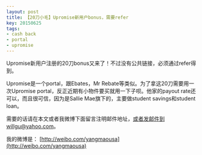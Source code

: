 ```yaml
---
layout: post
title: 【20刀小毛】Upromise新用户bonus，需要refer
key: 20150625
tags:
- cash back
- portal
- upromise
---
```


Upromise新用户注册的20刀bonus又来了！不过没有公共链接，必须通过refer得到。

Upromise是一个portal，跟Ebates，Mr Rebate等类似。为了拿这20刀需要用一次Upromise portal，反正近期有小物件要买就用一下子呗。他家的payout rate还可以，而且很可信，因为是Sallie Mae旗下的，主要做student savings和student loan。

需要的话请在本文或者我微博下面留言注明邮件地址，或者发邮件到willgu@yahoo.com。

我的微博是：
[http://weibo.com/yangmaousa](http://weibo.com/yangmaousa)